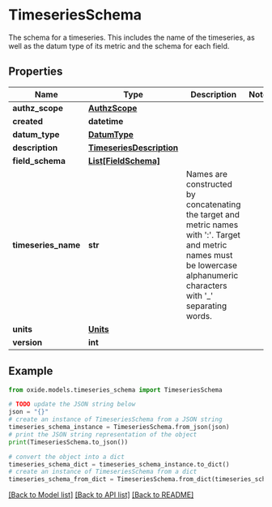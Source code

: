 # TimeseriesSchema

The schema for a timeseries.  This includes the name of the timeseries, as well as the datum type of its metric and the schema for each field.

## Properties

Name | Type | Description | Notes
------------ | ------------- | ------------- | -------------
**authz_scope** | [**AuthzScope**](AuthzScope.md) |  | 
**created** | **datetime** |  | 
**datum_type** | [**DatumType**](DatumType.md) |  | 
**description** | [**TimeseriesDescription**](TimeseriesDescription.md) |  | 
**field_schema** | [**List[FieldSchema]**](FieldSchema.md) |  | 
**timeseries_name** | **str** | Names are constructed by concatenating the target and metric names with &#39;:&#39;. Target and metric names must be lowercase alphanumeric characters with &#39;_&#39; separating words. | 
**units** | [**Units**](Units.md) |  | 
**version** | **int** |  | 

## Example

```python
from oxide.models.timeseries_schema import TimeseriesSchema

# TODO update the JSON string below
json = "{}"
# create an instance of TimeseriesSchema from a JSON string
timeseries_schema_instance = TimeseriesSchema.from_json(json)
# print the JSON string representation of the object
print(TimeseriesSchema.to_json())

# convert the object into a dict
timeseries_schema_dict = timeseries_schema_instance.to_dict()
# create an instance of TimeseriesSchema from a dict
timeseries_schema_from_dict = TimeseriesSchema.from_dict(timeseries_schema_dict)
```
[[Back to Model list]](../README.md#documentation-for-models) [[Back to API list]](../README.md#documentation-for-api-endpoints) [[Back to README]](../README.md)


